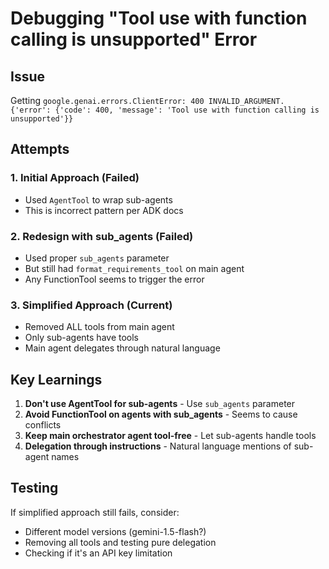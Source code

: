 # Debugging "Tool use with function calling is unsupported" Error

## Issue
Getting `google.genai.errors.ClientError: 400 INVALID_ARGUMENT. {'error': {'code': 400, 'message': 'Tool use with function calling is unsupported'}}`

## Attempts

### 1. Initial Approach (Failed)
- Used `AgentTool` to wrap sub-agents
- This is incorrect pattern per ADK docs

### 2. Redesign with sub_agents (Failed)
- Used proper `sub_agents` parameter
- But still had `format_requirements_tool` on main agent
- Any FunctionTool seems to trigger the error

### 3. Simplified Approach (Current)
- Removed ALL tools from main agent
- Only sub-agents have tools
- Main agent delegates through natural language

## Key Learnings

1. **Don't use AgentTool for sub-agents** - Use `sub_agents` parameter
2. **Avoid FunctionTool on agents with sub_agents** - Seems to cause conflicts
3. **Keep main orchestrator agent tool-free** - Let sub-agents handle tools
4. **Delegation through instructions** - Natural language mentions of sub-agent names

## Testing

If simplified approach still fails, consider:
- Different model versions (gemini-1.5-flash?)
- Removing all tools and testing pure delegation
- Checking if it's an API key limitation